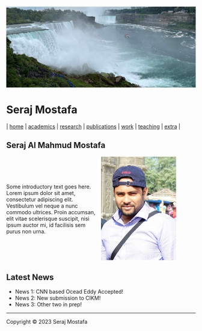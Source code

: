 <!-- % nav.md -->
![Wallpaper](./images/wall.jpg)

# Seraj Mostafa

| [home](home.md) | [academics](./markdowns/academics.md) | [research](./markdowns/projects.md) | [publications](./markdowns/publications.md) | [work](./markdowns/works.md) | [teaching](./markdowns/teaching.md) | [extra](./markdowns/extra.md) |

## Seraj Al Mahmud Mostafa

<!-- Some introductory text goes here. Lorem ipsum dolor sit amet, consectetur adipiscing elit. Vestibulum vel neque a nunc commodo ultrices. Proin accumsan, elit vitae scelerisque suscipit, nisi ipsum auctor mi, id facilisis sem purus non urna. -->

<div style="display: flex; align-items: center;">
<!--   <div style="flex: 1;"> -->
    <div style="flex-basis: 50%;">
    Some introductory text goes here. Lorem ipsum dolor sit amet, consectetur adipiscing elit. Vestibulum vel neque a nunc commodo ultrices. Proin accumsan, elit vitae scelerisque suscipit, nisi ipsum auctor mi, id facilisis sem purus non urna.
  </div>
<!--   <div style="flex: 1;"> -->
    <div style="flex-basis: 50%;">
    <img src="./images/S.jpg" alt="Image" width="200px">
  </div>
</div>

<!-- <div style="text-align: right;">
  <img src="./images/S.jpg" alt="Image" width="250px">
</div> -->
<!-- ![Image](./images/S.jpg) -->

## Latest News

- News 1: CNN based Ocead Eddy Accepted!
- News 2: New submission to CIKM!
- News 3: Other two in prep!

---

Copyright © 2023 Seraj Mostafa
